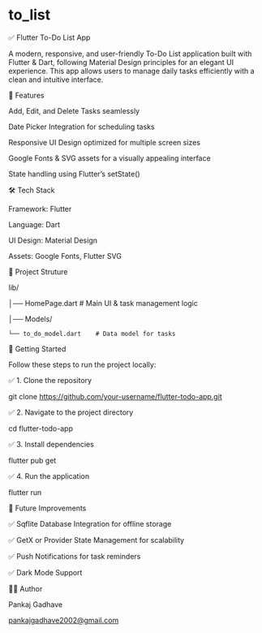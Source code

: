 # to_list
✅ Flutter To-Do List App

A modern, responsive, and user-friendly To-Do List application built with Flutter & Dart, following Material Design principles for an elegant UI experience. This app allows users to manage daily tasks efficiently with a clean and intuitive interface.

📌 Features

Add, Edit, and Delete Tasks seamlessly

Date Picker Integration for scheduling tasks

Responsive UI Design optimized for multiple screen sizes

Google Fonts & SVG assets for a visually appealing interface

State handling using Flutter’s setState()

🛠 Tech Stack

Framework: Flutter

Language: Dart

UI Design: Material Design

Assets: Google Fonts, Flutter SVG

📂 Project Struture

lib/

│── HomePage.dart           # Main UI & task management logic

│── Models/ 

    └── to_do_model.dart    # Data model for tasks

    
🚀 Getting Started

Follow these steps to run the project locally:

✅ 1. Clone the repository

git clone https://github.com/your-username/flutter-todo-app.git

✅ 2. Navigate to the project directory

cd flutter-todo-app

✅ 3. Install dependencies

flutter pub get

✅ 4. Run the application

flutter run

🔮 Future Improvements

✅ Sqflite Database Integration for offline storage

✅ GetX or Provider State Management for scalability

✅ Push Notifications for task reminders

✅ Dark Mode Support

👨‍💻 Author

Pankaj Gadhave

pankajgadhave2002@gmail.com




